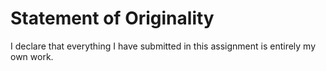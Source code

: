# Statement of Originality

I declare that everything I have submitted in this assignment is entirely my own
work.